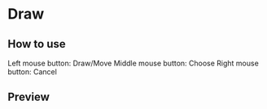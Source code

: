 # Draw

## How to use
Left mouse button: Draw/Move
Middle mouse button: Choose
Right mouse button: Cancel

## Preview

